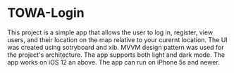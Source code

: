 # TOWA-Login
This project is a simple app that allows the user to log in, register, view users, and their location on the map relative to your curernt location.
The UI was created using sotryboard and xib.
MVVM design pattern was used for the project's architecture.
The app supports both light and dark mode. The app works on iOS 12 an above. The app can run on iPhone 5s and newer.
